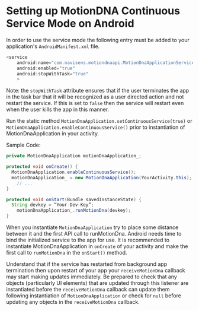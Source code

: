 # Setting up MotionDNA Continuous Service Mode on Android

In order to use the service mode the following entry must be added to your application's `AndroidManifest.xml` file. 

```gradle
<service
    android:name="com.navisens.motiondnaapi.MotionDnaApplicationService"
    android:enabled="true"
    android:stopWithTask="true"
    >
```

Note: the `stopWithTask` attribute ensures that if the user terminates the app in the task bar that it will be recognized as a user directed action and not restart the service. If this is set to `false` then the service will restart even when the user kills the app in this manner.

Run the static method `MotionDnaApplication.setContinuousService(true)` or  `MotionDnaApplication.enableContinuousService()` prior to instantiation of MotionDnaApplication in your activity.

Sample Code:
```java
private MotionDnaApplication motionDnaApplication_;

protected void onCreate() {
  MotionDnaApplication.enableContinuousService();
  motionDnaApplication_ = new MotionDnaApplication(YourActivity.this);
	// ...
}

protected void onStart(Bundle savedInstanceState) {
  String devkey = “Your-Dev-Key”;
	motionDnaApplication_.runMotionDna(devkey);
}
```

When you instantiate `MotionDnaApplication` try to place some distance between it and the first API call to runMotionDna. Android needs time to bind the initialized service to the app for use. It is recommended to instantiate MotionDnaApplication in `onCreate` of your activity and make the first call to `runMotionDna` in the `onStart()` method.

Understand that if the service has restarted from background app termination then upon restart of your app your `receiveMotionDna` callback may start making updates immediately. Be prepared to check that any objects (particularly UI elements) that are updated through this listener are instantiated before the `receiveMotionDna` callback can update them following instantiation of `MotionDnaApplication` or check for `null` before updating any objects in the `receiveMotionDna` callback.
